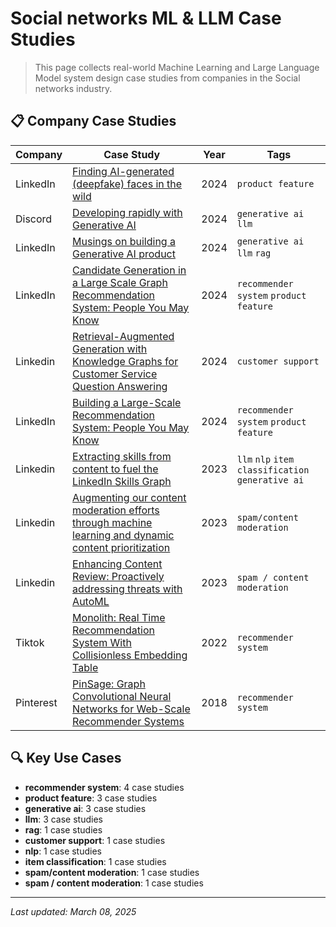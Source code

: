 # Social networks ML & LLM Case Studies

> This page collects real-world Machine Learning and Large Language Model system design case studies from companies in the Social networks industry.

## 📋 Company Case Studies

| Company | Case Study | Year | Tags |
|---------|------------|------|------|
| LinkedIn | [Finding AI-generated (deepfake) faces in the wild](../by-company/linkedin/finding-ai-generated-deepfake-faces-in-the-wild.md) | 2024 | `product feature` |
| Discord | [Developing rapidly with Generative AI](../by-company/discord/developing-rapidly-with-generative-ai.md) | 2024 | `generative ai` `llm` |
| LinkedIn | [Musings on building a Generative AI product](../by-company/linkedin/musings-on-building-a-generative-ai-product.md) | 2024 | `generative ai` `llm` `rag` |
| LinkedIn | [Candidate Generation in a Large Scale Graph Recommendation System: People You May Know](../by-company/linkedin/candidate-generation-in-a-large-scale-graph-recommendation-system-people-you-may-know.md) | 2024 | `recommender system` `product feature` |
| Linkedin | [Retrieval-Augmented Generation with Knowledge Graphs for Customer Service Question Answering](../by-company/linkedin/retrieval-augmented-generation-with-knowledge-graphs-for-customer-service-question-answering.md) | 2024 | `customer support` |
| LinkedIn | [Building a Large-Scale Recommendation System: People You May Know](../by-company/linkedin/building-a-large-scale-recommendation-system-people-you-may-know.md) | 2024 | `recommender system` `product feature` |
| Linkedin | [Extracting skills from content to fuel the LinkedIn Skills Graph](../by-company/linkedin/extracting-skills-from-content-to-fuel-the-linkedin-skills-graph.md) | 2023 | `llm` `nlp` `item classification` `generative ai` |
| Linkedin | [Augmenting our content moderation efforts through machine learning and dynamic content prioritization](../by-company/linkedin/augmenting-our-content-moderation-efforts-through-machine-learning-and-dynamic-content-prioritization.md) | 2023 | `spam/content moderation` |
| Linkedin | [Enhancing Content Review: Proactively addressing threats with AutoML](../by-company/linkedin/enhancing-content-review-proactively-addressing-threats-with-automl.md) | 2023 | `spam / content moderation` |
| Tiktok | [Monolith: Real Time Recommendation System With Collisionless Embedding Table](../by-company/tiktok/monolith-real-time-recommendation-system-with-collisionless-embedding-table.md) | 2022 | `recommender system` |
| Pinterest | [PinSage: Graph Convolutional Neural Networks for Web-Scale Recommender Systems](../by-company/pinterest/pinsage-graph-convolutional-neural-networks-for-web-scale-recommender-systems.md) | 2018 | `recommender system` |

## 🔍 Key Use Cases

- **recommender system**: 4 case studies
- **product feature**: 3 case studies
- **generative ai**: 3 case studies
- **llm**: 3 case studies
- **rag**: 1 case studies
- **customer support**: 1 case studies
- **nlp**: 1 case studies
- **item classification**: 1 case studies
- **spam/content moderation**: 1 case studies
- **spam / content moderation**: 1 case studies

---

*Last updated: March 08, 2025*

